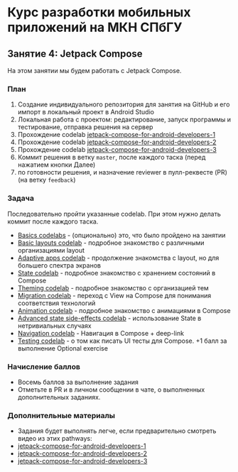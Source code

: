 # Курс разработки мобильных приложений на МКН СПбГУ
## Занятие 4: Jetpack Compose

На этом занятии мы будем работать с Jetpack Compose.

### План
1. Создание индивидуального репозитория для занятия на GitHub и его импорт в локальный проект в Android Studio
1. Локальная работа с проектом: редактирование, запуск программы и тестирование, отправка решения на сервер
1. Прохождение codelab [jetpack-compose-for-android-developers-1](https://developer.android.com/courses/pathways/jetpack-compose-for-android-developers-1)
1. Прохождение codelab [jetpack-compose-for-android-developers-2](https://developer.android.com/courses/pathways/jetpack-compose-for-android-developers-2)
1. Прохождение codelab [jetpack-compose-for-android-developers-3](https://developer.android.com/courses/pathways/jetpack-compose-for-android-developers-3)
1. Коммит решения в ветку `master`, после каждого таска (перед нажатием кнопки Далее)
1. по готовности решения, и назначение reviewer в пулл-реквесте (PR) (на ветку `feedback`)

### Задача 

Последовательно пройти указанные codelab. При этом нужно делать коммит после каждого таска. 

* [Basics codelabs](https://developer.android.com/codelabs/jetpack-compose-basics) - (опционально) это, что было пройдено на занятии
* [Basic layouts codelab](https://developer.android.com/codelabs/jetpack-compose-layouts) - подробное знакомство с различными организациями layout
* [Adaptive apps codelab](https://codelabs.developers.google.com/jetpack-compose-adaptability) - продолжение знакомства с layout, но для большего спектра экранов
* [State codelab](https://developer.android.com/codelabs/jetpack-compose-state) - подробное знакомство с хранением состояний в Compose
* [Theming codelab](https://developer.android.com/codelabs/jetpack-compose-theming) - подробное знакомство с организацией тем
* [Migration codelab](https://developer.android.com/codelabs/jetpack-compose-migration) - переход с View на Compose для понимания соответствия технологий
* [Animation codelab](https://developer.android.com/codelabs/jetpack-compose-animation) - подробное знакомство с анимациями в Compose
* [Advanced state side-effects codelab](https://developer.android.com/codelabs/jetpack-compose-advanced-state-side-effects) - использование State в нетривиальных случаях
* [Navigation codelab](https://developer.android.com/codelabs/jetpack-compose-navigation) - Навигация в Compose + deep-link
* [Testing codelab](https://developer.android.com/codelabs/jetpack-compose-testing) - о том как писать UI тесты для Compose. +1 балл за выполнение Optional exercise

### Начисление баллов

* Восемь баллов за выполнение задания
* Отметьте в PR и в личном сообщении в чате, о выполненных дополнительных заданиях.

### Дополнительные материалы

* Задания будет выполнять легче, если предварительно смотреть видео из этих pathways:
* [jetpack-compose-for-android-developers-1](https://developer.android.com/courses/pathways/jetpack-compose-for-android-developers-1)
* [jetpack-compose-for-android-developers-2](https://developer.android.com/courses/pathways/jetpack-compose-for-android-developers-2)
* [jetpack-compose-for-android-developers-3](https://developer.android.com/courses/pathways/jetpack-compose-for-android-developers-3)